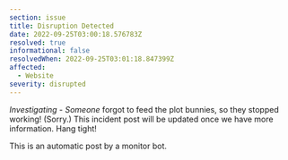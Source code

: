 ```yaml
---
section: issue
title: Disruption Detected
date: 2022-09-25T03:00:18.576783Z
resolved: true
informational: false
resolvedWhen: 2022-09-25T03:01:18.847399Z
affected:
  - Website
severity: disrupted
---
```

*Investigating* - _Someone_ forgot to feed the plot bunnies, so they stopped working! (Sorry.) This incident post will be updated once we have more information. Hang tight!

This is an automatic post by a monitor bot.
        